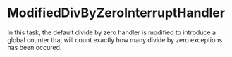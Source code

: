 # ModifiedDivByZeroInterruptHandler
In this task, the default divide by zero handler is modified to introduce a global counter that will count exactly how many divide by zero exceptions has been occured.
